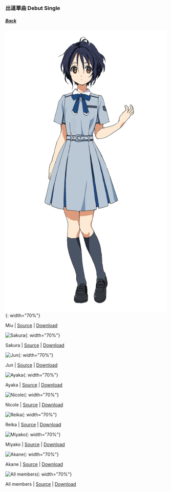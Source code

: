 ### 出道單曲 Debut Single  
##### [Back](../readme.md)

![Miu](../../Album/1st%20Single/Miu_anime.PNG){: width="70%"}

 Miu | [Source](http://www.nanabunnonijyuuni.com/assets/img/chara/05_miu/img_chara_anime.png) | [Download](https://github.com/LYHPandaKing/227PhotoBackup/raw/master/1st%20Single/Miu_anime.PNG)

![Sakura](../1st%20Single/Sakura_anime.PNG){: width="70%"}

 Sakura | [Source](http://www.nanabunnonijyuuni.com/assets/img/chara/07_sakura/img_chara_anime.png) | [Download](https://raw.githubusercontent.com/LYHPandaKing/227PhotoBackup/master/1st%20Single/Sakura_anime.PNG) 

![Jun](../1st%20Single/Jun_anime.PNG){: width="70%"}

 Jun | [Source](http://www.nanabunnonijyuuni.com/assets/img/chara/06_jun/img_chara_anime.png) | [Download](https://github.com/LYHPandaKing/227PhotoBackup/raw/master/1st%20Single/Jun_anime.PNG)

![Ayaka](../1st%20Single/Ayaka_anime.PNG){: width="70%"}

 Ayaka | [Source](http://www.nanabunnonijyuuni.com/assets/img/chara/04_ayaka/img_chara_anime.png) | [Download](https://github.com/LYHPandaKing/227PhotoBackup/raw/master/1st%20Single/Ayaka_anime.PNG)

![Nicole](../1st%20Single/Nicole_anime.PNG){: width="70%"}

 Nicole | [Source](http://www.nanabunnonijyuuni.com/assets/img/chara/02_nicole/img_chara_anime.png) | [Download](https://github.com/LYHPandaKing/227PhotoBackup/raw/master/1st%20Single/Nicole_anime.PNG)

![Reika](../1st%20Single/Reika_anime.PNG){: width="70%"}

 Reika | [Source](http://www.nanabunnonijyuuni.com/assets/img/chara/03_reika/img_chara_anime.png) | [Download](https://github.com/LYHPandaKing/227PhotoBackup/raw/master/1st%20Single/Reika_anime.PNG)

![Miyako](../1st%20Single/Miyako_anime.PNG){: width="70%"}

 Miyako | [Source](http://www.nanabunnonijyuuni.com/assets/img/chara/01_miyako/img_chara_anime.png) | [Download](https://github.com/LYHPandaKing/227PhotoBackup/raw/master/1st%20Single/Miyako_anime.PNG)

![Akane](../1st%20Single/Akane_anime.PNG){: width="70%"}

 Akane | [Source](http://www.nanabunnonijyuuni.com/assets/img/chara/08_akane/img_chara_anime.png) | [Download](https://github.com/LYHPandaKing/227PhotoBackup/raw/master/1st%20Single/Akane_anime.PNG)

![All members](../1st%20Single/1st_Single_All.PNG){: width="70%"}

 All members | [Source](http://justlaughtw.blogspot.com/2017/07/227-ANIME.html) | [Download](https://github.com/LYHPandaKing/227PhotoBackup/raw/master/1st%20Single/1st_Single_All.PNG)
